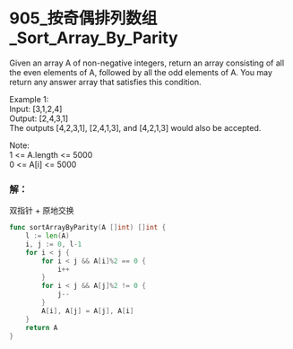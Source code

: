 # 905_按奇偶排列数组_Sort_Array_By_Parity

Given an array A of non-negative integers, return an array consisting of all the even elements of A, followed by all the odd elements of A. You may return any answer array that satisfies this condition.

Example 1:  
Input: [3,1,2,4]  
Output: [2,4,3,1]  
The outputs [4,2,3,1], [2,4,1,3], and [4,2,1,3] would also be accepted.  
 
Note:  
1 <= A.length <= 5000  
0 <= A[i] <= 5000  

### 解：

双指针 + 原地交换

```go
func sortArrayByParity(A []int) []int {
	l := len(A)
	i, j := 0, l-1
	for i < j {
		for i < j && A[i]%2 == 0 {
			i++
		}
		for i < j && A[j]%2 != 0 {
			j--
		}
		A[i], A[j] = A[j], A[i]
	}
	return A
}
```